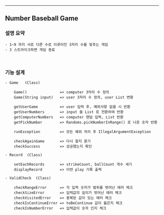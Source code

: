 ---

## Number Baseball Game


### 설명 요약

    - 1~9 까지 서로 다른 수로 이루어진 3자리 수를 맞추는 게임
    - 3 스트라이크하면 게임 종료


<br/>

### 기능 설계

    - Game   (Class)

        Game()               => computer 3자리 수 정의
        Game(String input)   => user 3자리 수 정의, user List 변환
    
        getUserGame          => user 입력 후, 예외사항 없을 시 반환
        getUserNumbers       => input 을 List 로 전환하여 반환      
        getComputerNumbers   => computer 랜덤 입력, List 반환
        getPickNumber        => Randoms.pickNumberInRange() 로 나온 숫자 반환

        runException         => 모든 예외 처리 후 IllegalArgumentException 

        checkAgainGame       => 다시 할지 묻기
        checkSuccess         => 성공했는지 확인

    - Record  (Class)

        setEachRecords       => strikeCount, ballCount 개수 세기
        displayRecord        => 이번 play 기록 출력

    - ValidCheck  (Class)

        checkRangeError      => 각 입력 숫자가 범위를 벗어난 에러 체크
        checkSizeError       => 입력값의 길이가 벗어난 에러 체크
        checkVisitedError    => 중복된 값이 있는 에러 체크
        checkIsContinueError => toBeContinue 값이 옳은지 체크
        checkIsNumberError   => 입력값이 숫자 인지 체크
